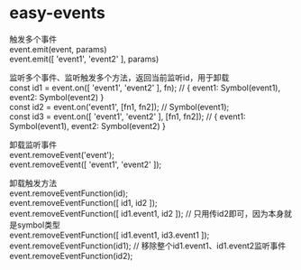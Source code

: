 # easy-events

触发多个事件  
event.emit(event, params)  
event.emit([ 'event1', 'event2' ], params)  

监听多个事件、监听触发多个方法，返回当前监听id，用于卸载  
const id1 = event.on([ 'event1', 'event2' ], fn); // { event1: Symbol(event1), event2: Symbol(event2) }  
const id2 = event.on('event1', [fn1, fn2]); // Symbol(event1);  
const id3 = event.on([ 'event1', 'event2' ], [fn1, fn2]); // {   event1: Symbol(event1), event2: Symbol(event2) }  

卸载监听事件  
event.removeEvent('event');  
event.removeEvent([ 'event1', 'event2' ]);  

卸载触发方法  
event.removeEventFunction(id);  
event.removeEventFunction([ id1, id2 ]);  
event.removeEventFunction([ id1.event1, id2 ]);  // 只用传id2即可，因为本身就是symbol类型  
event.removeEventFunction([ id1.event1, id3.event1 ]);  
event.removeEventFunction(id1); // 移除整个id1.event1、id1.event2监听事件  
event.removeEventFunction(id2);  
